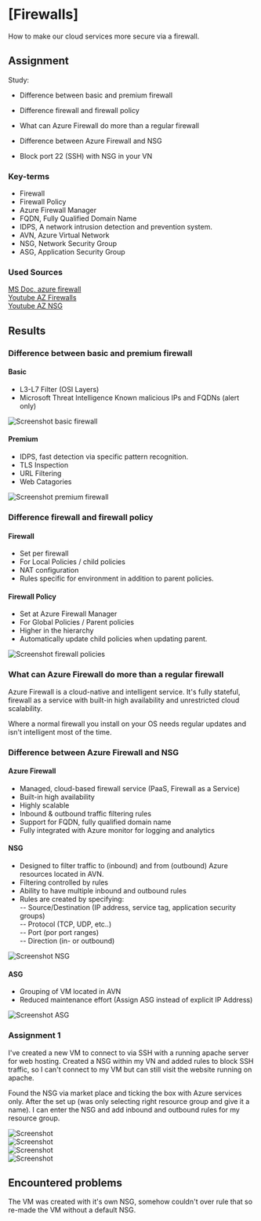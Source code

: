 # [Firewalls]

How to make our cloud services more secure via a firewall.

## Assignment

Study:

- Difference between basic and premium firewall
- Difference firewall and firewall policy
- What can Azure Firewall do more than a regular firewall
- Difference between Azure Firewall and NSG

- Block port 22 (SSH) with NSG in your VN

### Key-terms

- Firewall
- Firewall Policy
- Azure Firewall Manager
- FQDN, Fully Qualified Domain Name
- IDPS, A network intrusion detection and prevention system.
- AVN, Azure Virtual Network
- NSG, Network Security Group
- ASG, Application Security Group

### Used Sources

[MS Doc, azure firewall](https://learn.microsoft.com/nl-nl/azure/firewall/overview)  
[Youtube AZ Firewalls](https://www.youtube.com/watch?v=VIEaz869njk)  
[Youtube AZ NSG](https://www.youtube.com/watch?v=w8H5fWBHddA)  

## Results

### Difference between basic and premium firewall

#### Basic

- L3-L7 Filter (OSI Layers)
- Microsoft Threat Intelligence Known malicious IPs and FQDNs (alert only)

![Screenshot basic firewall](../00_includes/AZ-01/Azure_Basic_Firewall.jpg)

#### Premium

- IDPS, fast detection via specific pattern recognition.
- TLS Inspection
- URL Filtering
- Web Catagories

![Screenshot premium firewall](../00_includes/AZ-01/Azure_Premium_Firewall.jpg)

### Difference firewall and firewall policy

#### Firewall

- Set per firewall
- For Local Policies / child policies
- NAT configuration
- Rules specific for environment in addition to parent policies.

#### Firewall Policy

- Set at Azure Firewall Manager
- For Global Policies / Parent policies
- Higher in the hierarchy
- Automatically update child policies when updating parent.

![Screenshot firewall policies](../00_includes/AZ-01/Azure_Firewall_Policies.jpg)

### What can Azure Firewall do more than a regular firewall

Azure Firewall is a cloud-native and intelligent service. It's fully stateful, firewall as a service with built-in high availability and unrestricted cloud scalability.

Where a normal firewall you install on your OS needs regular updates and isn't intelligent most of the time. 

### Difference between Azure Firewall and NSG

#### Azure Firewall

- Managed, cloud-based firewall service (PaaS, Firewall as a Service)
- Built-in high availability
- Highly scalable
- Inbound & outbound traffic filtering rules
- Support for FQDN, fully qualified domain name
- Fully integrated with Azure monitor for logging and analytics

#### NSG

- Designed to filter traffic to (inbound) and from (outbound) Azure resources located in AVN.
- Filtering controlled by rules
- Ability to have multiple inbound and outbound rules
- Rules are created by specifying:  
-- Source/Destination  (IP address, service tag, application security groups)  
-- Protocol  (TCP, UDP, etc..)  
-- Port  (por port ranges)  
-- Direction (in- or outbound)  

![Screenshot NSG](../00_includes/AZ-01/Azure_NSG.jpg)

#### ASG

- Grouping of VM located in AVN
- Reduced maintenance effort (Assign ASG instead of explicit IP Address)

![Screenshot ASG](../00_includes/AZ-01/Azure_ASG.jpg)

### Assignment 1

I've created a new VM to connect to via SSH with a running apache server for web hosting. Created a NSG within my VN and added rules to block SSH traffic, so I can't connect to my VM but can still visit the website running on apache.  

Found the NSG via market place and ticking the box with Azure services only. After the set up (was only selecting right resource group and give it a name). I can enter the NSG and add inbound and outbound rules for my resource group.  

![Screenshot](../00_includes/AZ-01/Azure_NSG_BlockSSH.jpg)  
![Screenshot](../00_includes/AZ-01/Azure_NSG_BlockSSH1.jpg)  
![Screenshot](../00_includes/AZ-01/Azure_NSG_BlockSSH2.jpg)  
![Screenshot](../00_includes/AZ-01/Azure_NSG_AllowHTTP.jpg)  

## Encountered problems

The VM was created with it's own NSG, somehow couldn't over rule that so re-made the VM without a default NSG. 